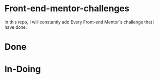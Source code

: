 # Front-end-mentor-challenges

In this repo, I will constantly add Every Front-end Mentor\`s challenge that I have done.


# Done



# In-Doing
